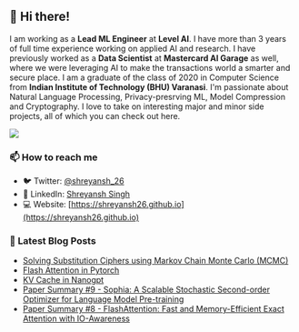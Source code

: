 ## 👋 Hi there!

<!--
**shreyansh26/shreyansh26** is a ✨ _special_ ✨ repository because its `README.md` (this file) appears on your GitHub profile.

Here are some ideas to get you started:

- 🔭 I’m currently working on ...
- 🌱 I’m currently learning ...
- 👯 I’m looking to collaborate on ...
- 🤔 I’m looking for help with ...
- 💬 Ask me about ...
- 📫 How to reach me: ...
- 😄 Pronouns: ...
- ⚡ Fun fact: ...
-->

I am working as a **Lead ML Engineer** at **Level AI**. I have more than 3 years of full time experience working on applied AI and research. I have previously worked as a **Data Scientist** at **Mastercard AI Garage** as well, where we were leveraging AI to make the transactions world a smarter and secure place. I am a graduate of the class of 2020 in Computer Science from **Indian Institute of Technology (BHU) Varanasi**. I'm passionate about Natural Language Processing, Privacy-presrving ML, Model Compression and Cryptography. I love to take on interesting major and minor side projects, all of which you can check out here.

![](https://komarev.com/ghpvc/?username=shreyansh26&color=blue)

### 📫 How to reach me
- 🐦 Twitter: [@shreyansh_26](https://twitter.com/shreyansh_26)
- 👥 LinkedIn: [Shreyansh Singh](https://www.linkedin.com/in/shreyansh26/)
- 💻 Website: [https://shreyansh26.github.io](https://shreyansh26.github.io)

### 📕 Latest Blog Posts
<!-- BLOG-POST-LIST:START -->
- [Solving Substitution Ciphers using Markov Chain Monte Carlo &lpar;MCMC&rpar;](https://shreyansh26.github.io/post/2023-07-22_solving_substitution_cipher_using_mcmc/)
- [Flash Attention in Pytorch](https://shreyansh26.github.io/project/flash-attention-pytorch/)
- [KV Cache in Nanogpt](https://shreyansh26.github.io/project/kv-cache-nanogpt/)
- [Paper Summary #9 - Sophia: A Scalable Stochastic Second-order Optimizer for Language Model Pre-training](https://shreyansh26.github.io/post/2023-05-28_sophia_scalable_second_order_optimizer_llms/)
- [Paper Summary #8 - FlashAttention: Fast and Memory-Efficient Exact Attention with IO-Awareness](https://shreyansh26.github.io/post/2023-03-26_flash-attention/)
<!-- BLOG-POST-LIST:END -->
